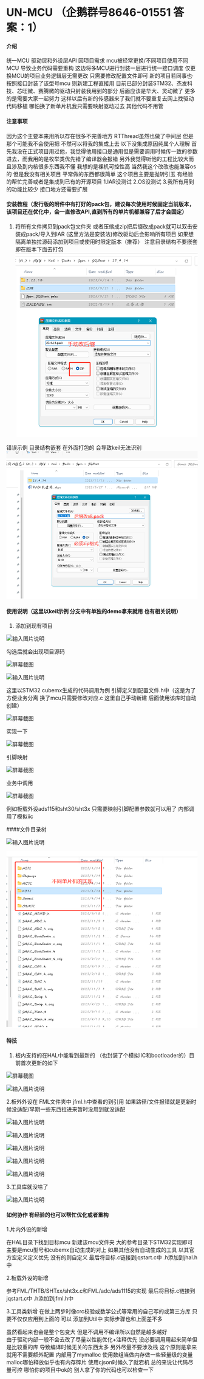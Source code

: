 # UN-MCU （企鹅群号8646-01551 答案：1）

#### 介绍
统一MCU  驱动层和外设层API   因项目需求 mcu被经常更换/不同项目使用不同MCU 导致业务代码需要重构    这边将多MCU进行封装一层进行统一接口调度  仅更换MCU的项目业务逻辑层无需更改  只需要修改配置文件即可 新的项目若同事也·按照接口封装了该型号mcu 则新建工程直接用
目前已部分封装STM32、杰发科技、芯旺微、赛腾微的驱动只封装我用到的部分  后面应该是华大、灵动微了 更多的是需要大家一起努力 这样以后有新的传感器来了我们就不要重复去网上找驱动代码移植 哪怕换了新单片机我只需要映射驱动过去 其他代码不用管 
#### 注意事项  
因为这个主要本来用所以存在很多不完善地方
RTThread虽然也做了中间层 但是那个可能我不会使用把 不然可以将我的集成上去  以下没集成原因纯属个人理解
首先我没在正式项目用过他，我觉得他用接口是通用但是需要调用时候传一致的参数进去，而我用的是枚举类优先错了编译器会报错
另外我觉得听他的工程比较大而且涉及到内核很多东西我不懂  我想的是裸机可控性高  当然我这个改改也能兼容os的 但是我没有相关项目 平常做的东西都很简单
这个项目主要是抛转引玉 有经验的帮忙完善或者是集成到已有的开源项目
 1.IAR没测试
 2.OS没测试
 3.我所有用到的功能比较少 接口地方还需要扩展

#### 安装教程（发行版的附件中有打好的pack包，建议每次使用时候固定当前版本，该项目还在优化中，会一直修改API,直到所有的单片机都兼容了后才会固定）

1.  将所有文件拷贝到pack包文件夹 或者压缩成zip把后缀改成pack就可以双击安装成pack/导入到IAR 
(这里方法是安装法)修改驱动后会影响所有项目 如果想隔离单独拉源码添加到项目或使用时限定版本（推荐）
 注意目录结构不要嵌套即在版本下面去打包
![输入图片说明](image112.png)

错误示例 目录结构嵌套  在外面打包的 会导致keil无法识别
![输入图片说明](image111.png)

#### 使用说明（这里以keil示例 分支中有单独的demo拿来就用 也有相关说明）

1. 添加到现有项目

![输入图片说明](https://foruda.gitee.com/images/1700012864348942998/58e1376e_1270025.png "屏幕截图")

勾选后就会出现项目源码

![](https://foruda.gitee.com/images/1700012886151206977/6595fce0_1270025.png "屏幕截图")

![输入图片说明](https://foruda.gitee.com/images/1700012929447285876/ea5a85e8_1270025.png "屏幕截图")

这里以STM32 cubemx生成的代码调用为例
引脚定义到配置文件.h中（这是为了方便业务分离 换了mcu只需要修改对应.c   这里自己手动新建  后面使用该库时自动创建）

![](https://foruda.gitee.com/images/1700013117247994108/7d4bb97c_1270025.png "屏幕截图")

实现一下

![](https://foruda.gitee.com/images/1700013148179154502/1bb4cffc_1270025.png "屏幕截图")

引脚映射

![](https://foruda.gitee.com/images/1700013221648502180/75dd3cdf_1270025.png "屏幕截图")

业务中调用

![](https://foruda.gitee.com/images/1700013247293314391/dffeb2bc_1270025.png "屏幕截图")

 例如板载外设ads115和sht30/sht3x 只需要映射引脚配置参数就可以用了  内部调用了模拟iic

 
####文件目录树

![输入图片说明](https://foruda.gitee.com/images/1700013503692340805/702bf58d_1270025.png "屏幕截图")

 ![输入图片说明](image.png)


#### 特技

1.   板内支持的在HAL中能看到最新的   （也封装了个模拟IIC和bootloader的）目前首次更新的如下

![](https://foruda.gitee.com/images/1700013633551600493/a6724bef_1270025.png "屏幕截图")

![输入图片说明](https://foruda.gitee.com/images/1700013975033018191/7b447703_1270025.png "屏幕截图")

2.板外外设在 FML文件夹中 jfml.h中查看的到引用  如果路径/文件报错就是更新时候没适配/早期一些东西拉进来暂时没用到就没适配

![输入图片说明](https://foruda.gitee.com/images/1700013805873784332/beb4190a_1270025.png "屏幕截图")

 ![输入图片说明](https://foruda.gitee.com/images/1700013868020190623/3ed33c9b_1270025.png "屏幕截图")

![输入图片说明](https://foruda.gitee.com/images/1700013880084111003/1e9ebab8_1270025.png "屏幕截图")

![输入图片说明](https://foruda.gitee.com/images/1700013889200625095/b40b2688_1270025.png "屏幕截图")

![输入图片说明](https://foruda.gitee.com/images/1700013900110320478/52fd405d_1270025.png "屏幕截图")

3.工具库就没啥了

![输入图片说明](https://foruda.gitee.com/images/1700014019309150109/99cb0bdc_1270025.png "屏幕截图")

#### 如何协作  有经验的也可以帮忙优化或者重构 
1.片内外设的新增

在HAL目录下找到目标mcu  新建该mcu文件夹 大的参考目录下STM32实现即可  主要是mcu型号和cubemx自动生成的对上  如果其他没有自动生成的工具  以其官方宏定义定义优先  没有的则自定义 最后将目标.c链接到jqstart.c中   .h添加到jhal.h中

2.板载外设的新增

参考FML/THTB/SHTxx/sht3x.c和FML/adc/ads1115的实现 
最后将目标.c链接到jqstart.c中   .h添加到jfml.h中

3.工具类新增
在做上两步时像crc校验或数学公式等常用的自己写的或第三方库 只要不仅仅应用到上面的
可以 添加到Util中  实际步骤也和上面差不多

虽然看起来也会是整个包变大 但是不调用不编译所以自然是越多越好  
由于驱动内部一般不会去改了尽量以性能优化+注释优先 没必要调用用起来简单但是比较重的库   导致编译时候无关的东西太多 
另外尽量不要涉及栈 这个原则是拿来就用不需要额外配置 内部用了mymalloc 使用数组当做内存做一些轻量级的变量
malloc哪怕释放似乎也有内存碎片  使用cjson时候久了就宕机  总的来说让代码尽量可控 哪怕你的项目中ok的 别人拿了你的代码也可以检查一下


 
